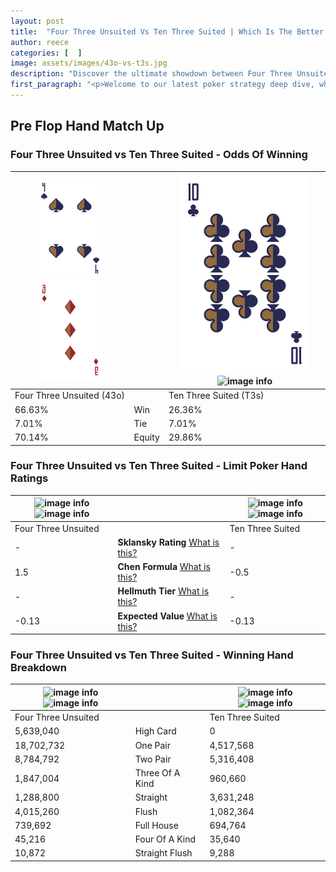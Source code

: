 ```yaml
---
layout: post
title:  "Four Three Unsuited Vs Ten Three Suited | Which Is The Better Hand In Poker? A Complete Guide"
author: reece
categories: [  ]
image: assets/images/43o-vs-t3s.jpg
description: "Discover the ultimate showdown between Four Three Unsuited and Ten Three Suited in poker! Uncover the odds, strategies, and scenarios where one hand triumphs over the other. Get ready to up your poker game with this thrilling analysis."
first_paragraph: "<p>Welcome to our latest poker strategy deep dive, where we're pitting two distinct hands against each other in a high-stakes showdown: Four Three Unsuited vs Ten Three Suited.</p><p>In the dynamic world of poker, every decision counts, and knowing which hand holds the upper hand is key to your success at the table.</p><p>In this article, we'll dissect these two hands, explore the scenarios where one dominates the other, and equip you with the knowledge to make strategic choices that can tip the odds in your favor.</p><p>Get ready to unravel the intriguing dynamics of these poker hands and elevate your game to new heights.</p>"
---
```




[comment]: # (sp0)

## Pre Flop Hand Match Up

<div class="table hand-ratings" markdown="1"> 



### Four Three Unsuited vs Ten Three Suited - Odds Of Winning


    
| ![image info](assets/images/hand1/4.png) ![image info](assets/images/hand1/3o.png) |  | ![image info](assets/images/hand2/T.png) ![image info](assets/images/hand2/3s.png) |
| -------- | -------- | -------- |
| Four Three Unsuited (43o) |  | Ten Three Suited (T3s) |
| 66.63% | Win | 26.36% |
| 7.01% | Tie | 7.01% |
| 70.14% | Equity | 29.86% |




[comment]: # (sp1)



### Four Three Unsuited vs Ten Three Suited - Limit Poker Hand Ratings


    
| ![image info](https://www.riverpairs.com/assets/images/hand1/4.png) ![image info](https://www.riverpairs.com/assets/images/hand1/3o.png) |  | ![image info](https://www.riverpairs.com/assets/images/hand2/T.png) ![image info](https://www.riverpairs.com/assets/images/hand2/3s.png) |
| -------- | -------- | -------- |
| Four Three Unsuited |  | Ten Three Suited |
| - | **Sklansky Rating** [What is this?](/sklansky-rating-explained) | - |
| 1.5 | **Chen Formula** [What is this?](/chen-formula-explained) | -0.5 |
| - | **Hellmuth Tier** [What is this?](/Hellmuth-tier-explained) | - |
| -0.13 | **Expected Value** [What is this?](/expected-value-explained) | -0.13 |




[comment]: # (sp2)



### Four Three Unsuited vs Ten Three Suited - Winning Hand Breakdown


    
| ![image info](https://www.riverpairs.com/assets/images/hand1/4.png) ![image info](https://www.riverpairs.com/assets/images/hand1/3o.png) |  | ![image info](https://www.riverpairs.com/assets/images/hand2/T.png) ![image info](https://www.riverpairs.com/assets/images/hand2/3s.png) |
| -------- | -------- | -------- |
| Four Three Unsuited |  | Ten Three Suited |
| 5,639,040 | High Card | 0 |
| 18,702,732 | One Pair | 4,517,568 |
| 8,784,792 | Two Pair | 5,316,408 |
| 1,847,004 | Three Of A Kind | 960,660 |
| 1,288,800 | Straight | 3,631,248 |
| 4,015,260 | Flush | 1,082,364 |
| 739,692 | Full House | 694,764 |
| 45,216 | Four Of A Kind | 35,640 |
| 10,872 | Straight Flush | 9,288 |




[comment]: # (sp3)



</div>

[comment]: # (sp4)



[comment]: # (sp5)

